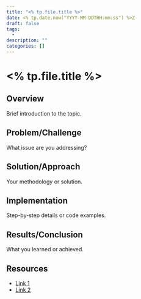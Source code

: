 ```yaml
---
title: "<% tp.file.title %>"
date: <% tp.date.now("YYYY-MM-DDTHH:mm:ss") %>Z
draft: false
tags: 
  - 
description: ""
categories: []
---
```


# <% tp.file.title %>

## Overview

Brief introduction to the topic.

## Problem/Challenge

What issue are you addressing?

## Solution/Approach

Your methodology or solution.

## Implementation

Step-by-step details or code examples.

## Results/Conclusion

What you learned or achieved.

## Resources

- [Link 1](url)
- [Link 2](url)